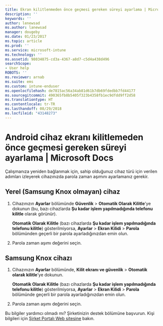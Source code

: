 ```yaml
---
title: Ekran kilitlenmeden önce geçmesi gereken süreyi ayarlama | Microsoft Docs
description: ''
keywords: ''
author: lenewsad
ms.author: lanewsad
manager: dougeby
ms.date: 01/23/2017
ms.topic: article
ms.prod: ''
ms.service: microsoft-intune
ms.technology: ''
ms.assetid: 98034875-cd3a-4367-a8d7-c5d4a438d496
searchScope:
- User help
ROBOTS: ''
ms.reviewer: arnab
ms.suite: ems
ms.custom: intune-enduser
ms.openlocfilehash: de7815ac56a34ab81d61b7db69fdedbb7fd44177
ms.sourcegitcommit: 490365fb8b5405f323b4358fb1ec9dfdd9ff2d58
ms.translationtype: HT
ms.contentlocale: tr-TR
ms.lasthandoff: 08/29/2018
ms.locfileid: "43148273"
---
```

# <a name="how-to-set-the-amount-of-time-before-your-android-device-locks-its-screen"></a>Android cihaz ekranı kilitlemeden önce geçmesi gereken süreyi ayarlama | Microsoft Docs

Çalışmanıza yeniden bağlanmak için, sahip olduğunuz cihaz türü için verilen adımları izleyerek cihazınızda parola zaman aşımını ayarlamanız gerekir.

## <a name="native-non-samsung-knox-device"></a>Yerel (Samsung Knox olmayan) cihaz

1.  Cihazınızın **Ayarlar** bölümünde **Güvenlik** &gt; **Otomatik Olarak Kilitle**’ye dokunun (bu, bazı cihazlarda **Şu kadar işlem yapılmadığında telefonu kilitle** olarak görünür).

    **Otomatik Olarak Kilitle** (bazı cihazlarda **Şu kadar işlem yapılmadığında telefonu kilitle**) gösterilmiyorsa, **Ayarlar** &gt; **Ekran Kilidi** &gt; **Parola** bölümünden geçerli bir parola ayarladığınızdan emin olun.

2.  Parola zaman aşımı değerini seçin.

## <a name="samsung-knox-device"></a>Samsung Knox cihazı

1.  Cihazınızın **Ayarlar** bölümünde, **Kilit ekranı ve güvenlik** &gt; **Otomatik olarak kilitle**’ye dokunun.

    **Otomatik Olarak Kilitle** (bazı cihazlarda **Şu kadar işlem yapılmadığında telefonu kilitle**) gösterilmiyorsa, **Ayarlar** &gt; **Ekran Kilidi** &gt; **Parola** bölümünde geçerli bir parola ayarladığınızdan emin olun.

2.  Parola zaman aşımı değerini seçin.

Bu bilgiler yardımcı olmadı mı? Şirketinizin destek bölümüne başvurun. Kişi bilgileri için [Şirket Portalı Web sitesine](https://go.microsoft.com/fwlink/?linkid=2010980) bakın.
